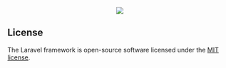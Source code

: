 <p align="center"><img src="https://laravel.com/assets/img/components/logo-laravel.svg"></p>

## License

The Laravel framework is open-source software licensed under the [MIT license](https://opensource.org/licenses/MIT).
